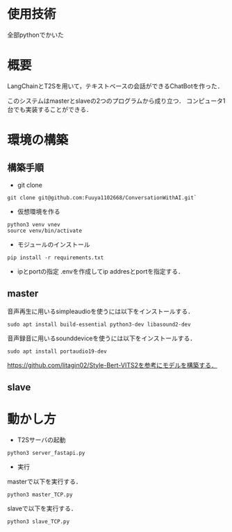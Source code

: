 # 使用技術
全部pythonでかいた

# 概要
LangChainとT2Sを用いて，テキストベースの会話ができるChatBotを作った．

このシステムはmasterとslaveの2つのプログラムから成り立つ．
コンピュータ1台でも実装することができる．

# 環境の構築

## 構築手順
- git clone 

```
git clone git@github.com:Fuuya1102668/ConversationWithAI.git`
```

- 仮想環境を作る

```
python3 venv vnev
source venv/bin/activate
``` 

- モジュールのインストール
```
pip install -r requirements.txt
```

- ipとportの指定
.envを作成してip addresとportを指定する．


## master
音声再生に用いるsimpleaudioを使うには以下をインストールする．

```
sudo apt install build-essential python3-dev libasound2-dev
```

音声録音に用いるsounddeviceを使うには以下をインストールする．

```
sudo apt install portaudio19-dev
```

https://github.com/litagin02/Style-Bert-VITS2を参考にモデルを構築する．

## slave

# 動かし方

- T2Sサーバの起動

```
python3 server_fastapi.py
```

- 実行

masterで以下を実行する．

```
python3 master_TCP.py
```

slaveで以下を実行する．

```
python3 slave_TCP.py
```

